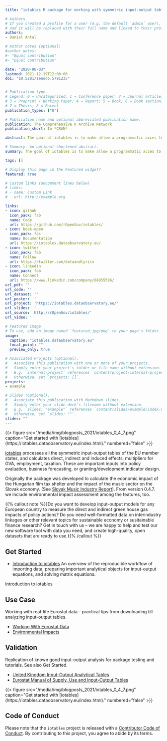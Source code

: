 ```yaml
---
title: "iotables R package for working with symmetric input-output tables"

# Authors
# If you created a profile for a user (e.g. the default `admin` user), write the username (folder name) here 
# and it will be replaced with their full name and linked to their profile.
authors:
- Daniel Antal

# Author notes (optional)
#author_notes:
#- "Equal contribution"
#- "Equal contribution"

date: "2020-06-03"
lastmod: 2021-12-19T12:00:00
doi: "10.5281/zenodo.5791235"


# Publication type.
# Legend: 0 = Uncategorized; 1 = Conference paper; 2 = Journal article;
# 3 = Preprint / Working Paper; 4 = Report; 5 = Book; 6 = Book section;
# 7 = Thesis; 8 = Patent
publication_types: ["0"]

# Publication name and optional abbreviated publication name.
publication: The Comprehensive R Archive Network
publication_short: In *CRAN*

abstract: The goal of iotables is to make allow a programmatic acces to the symmetric input-output tables of Eurostat. It creates multipliers, calculates direct, indirect and induced effects from European SIOT tables.

# Summary. An optional shortened abstract.
summary: The goal of iotables is to make allow a programmatic acces to the symmetric input-output tables of Eurostat. It creates multipliers, calculates direct, indirect and induced effects from European SIOT tables.

tags: []

# Display this page in the Featured widget?
featured: true

# Custom links (uncomment lines below)
# links:
# - name: Custom Link
#   url: http://example.org

links:
- icon: github
  icon_pack: fab
  name: Code
  url: https://github.com/rOpenGov/iotables/
- icon: book-open
  icon_pack: fas
  name: Documentation
  url: https://iotables.dataobservatory.eu/
- icon: twitter
  icon_pack: fab
  name: Follow
  url: https://twitter.com/dataandlyrics
- icon: linkedin
  icon_pack: fab
  name: Connect
  url: https://www.linkedin.com/company/68855596/
url_pdf: ''
url_code: ''
url_dataset: ''
url_poster: ''
url_project: 'https://iotables.dataobservatory.eu/'
url_slides: ''
url_source: 'http://rOpenGov/iotables/'
url_video: ''

# Featured image
# To use, add an image named `featured.jpg/png` to your page's folder. 
image:
  caption: "iotables.dataobservatory.eu"
  focal_point: ""
  preview_only: true

# Associated Projects (optional).
#   Associate this publication with one or more of your projects.
#   Simply enter your project's folder or file name without extension.
#   E.g. `internal-project` references `content/project/internal-project/index.md`.
#   Otherwise, set `projects: []`.
projects:
- example

# Slides (optional).
#   Associate this publication with Markdown slides.
#   Simply enter your slide deck's filename without extension.
#   E.g. `slides: "example"` references `content/slides/example/index.md`.
#   Otherwise, set `slides: ""`.
slides: ""
---
```


<td style="text-align: center;">{{< figure src="/media/img/blogposts_2021/iotables_0_4_7.png" caption="Get started with  [iotables](https://iotables.dataobservatory.eu/index.html)." numbered="false" >}}</td>

[iotables](https://iotables.dataobservatory.eu/) processes all the symmetric input-output tables of the EU member states, and calculates direct, indirect and induced effects, multipliers for GVA, employment, taxation. These are important inputs into policy evaluation, business forecasting, or granting/development indicator design. 

Originally the package was developed to calculate the economic impact of the Hungarian film tax shelter and the impact of the music sector on the Slovak economy. (See [Slovak Music Industry Report](https://music.dataobservatory.eu/publication/slovak_music_industry_2019/)). From version 0.4.7. we include environmental impact assessment among the features, too.


{{% callout note %}}Do you want to develop input-output models for any European country to measure the direct and indirect green house gas impacts of policy actions?  Do you need well-formatted data on interindustry linkages or other relevant topics for sustainable economy or susitainable finance research?  Get in touch with us – we are happy to help and test our new software tool with data you need, and create high-quality, open datasets that are ready to use.{{% /callout %}}

## Get Started

* [Introduction to iotables](https://iotables.dataobservatory.eu/articles/intro.html) An overview of the reproducible workflow of importing data, preparing important analytical objects for input-output equations, and solving matrix equations. 

Introduction to iotables

## Use Case
Working with real-life Eurostat data - practical tips from downloading till analyzing input-output tables.
* [Working With Eurostat Data](https://iotables.dataobservatory.eu/articles/working_with_eurostat.html)
* [Environmental Impacts](https://iotables.dataobservatory.eu/articles/environmental_impact.html)

## Validation

Replication of known good input-output analysis for package testing and tutorials. See also Get Started.

* [United Kingdom Input-Output Analytical Tables](https://iotables.dataobservatory.eu/articles/united_kingdom_2010.html)
* [Eurostat Manual of Supply, Use and Input-Output Tables](https://iotables.dataobservatory.eu/articles/intro.html)


<td style="text-align: center;">{{< figure src="/media/img/blogposts_2021/iotables_0_4_7.png" caption="Get started with  [iotables](https://iotables.dataobservatory.eu/index.html)." numbered="false" >}}</td>

## Code of Conduct

Please note that the `iotables` project is released with a
[Contributor Code of
Conduct](https://www.contributor-covenant.org/version/2/0/code_of_conduct/).
By contributing to this project, you agree to abide by its terms.


